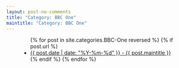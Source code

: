 ```yaml
---
layout: post-no-comments
title: "Category: BBC One"
maintitle: "Category: BBC One"
---
```


<figure class="fig3">
<div class="CardLayout">
<div class="CardItem">
<ul>
  {% for post in site.categories.BBC-One reversed %}
    {% if post.url %}
        <li><a href="{{ post.url }}">{{ post.date | date: "%Y-%m-%d" }} - {{ post.maintitle }}</a></li>
    {% endif %}
  {% endfor %}
</ul>
</div>
</div>
</figure>
